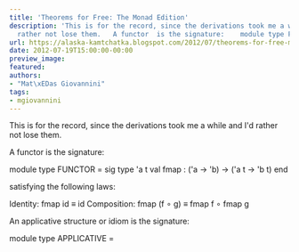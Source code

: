 ```yaml
---
title: 'Theorems for Free: The Monad Edition'
description: 'This is for the record, since the derivations took me a while and I''d
  rather not lose them.   A functor  is the signature:    module type FU...'
url: https://alaska-kamtchatka.blogspot.com/2012/07/theorems-for-free-monad-edition.html
date: 2012-07-19T15:00:00-00:00
preview_image:
featured:
authors:
- "Mat\xEDas Giovannini"
tags:
- mgiovannini
---
```


This is for the record, since the derivations took me a while and I'd rather not lose them.

A functor is the signature:


module type FUNCTOR = sig
  type 'a t
  val fmap : ('a -&gt; 'b) -&gt; ('a t -&gt; 'b t)
end


satisfying the following laws:


Identity:    fmap id      &equiv; id
Composition: fmap (f &#8728; g) &equiv; fmap f &#8728; fmap g


An applicative structure or idiom is the signature:


module type APPLICATIVE = 
